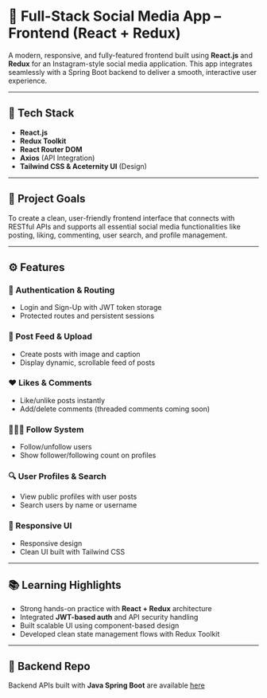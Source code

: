 # 🎨 Full-Stack Social Media App – Frontend (React + Redux)

A modern, responsive, and fully-featured frontend built using **React.js** and **Redux** for an Instagram-style social media application. This app integrates seamlessly with a Spring Boot backend to deliver a smooth, interactive user experience.

---

## 🚀 Tech Stack

- **React.js**
- **Redux Toolkit**
- **React Router DOM**
- **Axios** (API Integration)
- **Tailwind CSS & Aceternity UI** (Design)


---

## 🎯 Project Goals

To create a clean, user-friendly frontend interface that connects with RESTful APIs and supports all essential social media functionalities like posting, liking, commenting, user search, and profile management.

---

## ⚙️ Features

### 🔐 Authentication & Routing
- Login and Sign-Up with JWT token storage
- Protected routes and persistent sessions

### 📸 Post Feed & Upload
- Create posts with image and caption
- Display dynamic, scrollable feed of posts

### ❤️ Likes & Comments
- Like/unlike posts instantly
- Add/delete comments (threaded comments coming soon)

### 🧑‍🤝‍🧑 Follow System
- Follow/unfollow users
- Show follower/following count on profiles

### 🔍 User Profiles & Search
- View public profiles with user posts
- Search users by name or username

### 📱 Responsive UI
- Responsive design
- Clean UI built with Tailwind CSS

---

## 📚 Learning Highlights

- Strong hands-on practice with **React + Redux** architecture
- Integrated **JWT-based auth** and API security handling
- Built scalable UI using component-based design
- Developed clean state management flows with Redux Toolkit

---

## 📡 Backend Repo  
Backend APIs built with **Java Spring Boot** are available [here](https://github.com/rishab2211/Social)